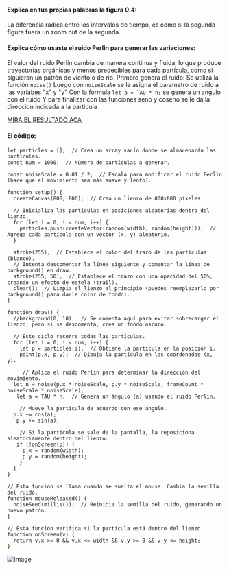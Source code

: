 #### Explica en tus propias palabras la figura 0.4:
La diferencia radica entre los intervalos de tiempo, es como si la segunda figura fuera un zoom out de la segunda.


#### Explica cómo usaste el ruido Perlin para generar las variaciones:
El valor del ruido Perlin cambia de manera continua y fluida, lo que produce trayectorias orgánicas y menos predecibles para cada partícula, como si siguieran un patrón de viento o de rio.
Primero genera el ruido: Se utiliza la función ```noise()```
Luego con ```noiseScale``` se le asigna el parametro de ruido a las variabes "x" y "y"
Con la formula ```let a = TAU * n;``` se genera un angulo con el ruido
Y para finalizar con las funciones seno y coseno se le da la direccion indicada a la particula

[MIRA EL RESULTADO ACA](https://editor.p5js.org/jugabriel77/full/AjqWjeLZ8)
#### El código:

```
let particles = [];  // Crea un array vacío donde se almacenarán las partículas.
const num = 1000;  // Número de partículas a generar.

const noiseScale = 0.01 / 2;  // Escala para modificar el ruido Perlin (hace que el movimiento sea más suave y lento).

function setup() {
  createCanvas(800, 800);  // Crea un lienzo de 800x800 píxeles.
  
  // Inicializa las partículas en posiciones aleatorias dentro del lienzo.
  for (let i = 0; i < num; i++) {
    particles.push(createVector(random(width), random(height)));  // Agrega cada partícula con un vector (x, y) aleatorio.
  }
  
  stroke(255);  // Establece el color del trazo de las partículas (blanco).
  // Intenta descomentar la línea siguiente y comentar la línea de background() en draw.
  stroke(255, 50);  // Establece el trazo con una opacidad del 50%, creando un efecto de estela (trail).
  clear();  // Limpia el lienzo al principio (puedes reemplazarlo por background() para darle color de fondo).
}

function draw() {
  //background(0, 10);  // Se comenta aquí para evitar sobrecargar el lienzo, pero si se descomenta, crea un fondo oscuro.
  
  // Este ciclo recorre todas las partículas.
  for (let i = 0; i < num; i++) {
    let p = particles[i];  // Obtiene la partícula en la posición i.
    point(p.x, p.y);  // Dibuja la partícula en las coordenadas (x, y).
    
     // Aplica el ruido Perlin para determinar la dirección del movimiento.
  let n = noise(p.x * noiseScale, p.y * noiseScale, frameCount * noiseScale * noiseScale);
   let a = TAU * n;  // Genera un ángulo (a) usando el ruido Perlin.
    
    // Mueve la partícula de acuerdo con ese ángulo.
  p.x += cos(a);
   p.y += sin(a);
    
    // Si la partícula se sale de la pantalla, la reposiciona aleatoriamente dentro del lienzo.
   if (!onScreen(p)) {
     p.x = random(width);
     p.y = random(height);
    }
  }
}

// Esta función se llama cuando se suelta el mouse. Cambia la semilla del ruido.
function mouseReleased() {
  noiseSeed(millis());  // Reinicia la semilla del ruido, generando un nuevo patrón.
}

// Esta función verifica si la partícula está dentro del lienzo.
function onScreen(v) {
  return v.x >= 0 && v.x <= width && v.y >= 0 && v.y <= height;
}
```

![image](https://github.com/user-attachments/assets/88f9f4ad-149a-4316-8eb2-b75b569c77d3)

